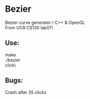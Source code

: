 # Bezier
Bezier curve generator / C++ & OpenGL\
From UCR CS130 lab07\
 
## Use: 
make\
./bezier\
click\
 
## Bugs: 
Crash after 35 clicks
